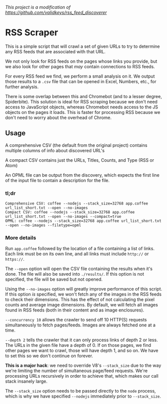 *This project is a modification of https://github.com/validkeys/rss_feed_discoverer*

# RSS Scraper

This is a simple script that will crawl a set of given URLs to try to determine any RSS feeds that are associated with that URL.

We not only look for RSS feeds on the pages whose links you provide, but we also look for other pages that *may* contain connections to RSS feeds.

For every RSS feed we find, we perform a small analysis on it. We output those results to a `.csv` file that can be opened in Excel, Numbers, etc., for further analysis.

There is some overlap between this and Chromebot (and to a lesser degree, Spiderbite). This solution is ideal for RSS scraping because we don't need access to JavaScript objects, whereas Chromebot needs access to the JS objects on the pages it loads. This is faster for processing RSS because we don't need to worry about the overhead of Chrome.

## Usage

A comprehensive CSV (the default from the original project) contains multiple columns of info about discovered URL's

A compact CSV contains just the URLs, Titles, Counts, and Type (RSS or Atom)

An OPML file can be output from the discovery, which expects the first line of the input file to contain a description for the file.

### tl;dr

	Comprehensive CSV: coffee --nodejs --stack_size=32768 app.coffee url_list_short.txt --open --no-images
	Compact CSV: coffee --nodejs --stack_size=32768 app.coffee url_list_short.txt --open --no-images --compact=true
	OPML: coffee --nodejs --stack_size=32768 app.coffee url_list_short.txt --open --no-images --filetype=opml


### More details
Run `app.coffee` followed by the location of a file containing a list of links. Each link must be on its own line, and all links must include `http://` or `https://`.

The `--open` option will open the CSV file containing the results when it's done. The file will also be saved into `./results/`. If this option is not specified, the file will be saved but not opened.

Using the `--no-images` option will greatly improve performance of this script. If this option *is* specified, we won't fetch any of the images in the RSS feeds to check their dimensions. This has the effect of not calculating the pixel counts and average image dimensions. By default, we will fetch all images found in RSS feeds (both in their content and as image enclosures).

`--concurrency 10` allows the crawler to send off 10 HTTP(S) requests simultaneously to fetch pages/feeds. Images are always fetched one at a time.

`--depth 2` tells the crawler that it can only process links of depth 2 or less. The URLs in the given file have a depth of 0. If on those pages, we find other pages we want to crawl, those will have depth 1, and so on. We have to set this so we don't continue on forever.

**This is a major hack**: we need to override V8's `--stack_size` due to the way we're limiting the number of simultaneous page/feed requests. We're processing URLs recursively in order to achieve that, which makes our call stack insanely large. 

The `--stack_size` option needs to be passed directly to the `node` process, which is why we have specified `--nodejs` immediately prior to `--stack_size`.